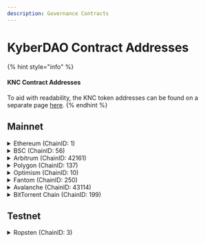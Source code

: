 ```yaml
---
description: Governance Contracts
---
```


# KyberDAO Contract Addresses

{% hint style="info" %}
#### KNC Contract Addresses

To aid with readability, the KNC token addresses can be found on a separate page [here](../../knc-token/knc-contract-addresses.md).
{% endhint %}

## Mainnet

<details>

<summary>Ethereum (ChainID: 1)</summary>

* KyberStaking: [`0xeadb96F1623176144EBa2B24e35325220972b3bD`](https://etherscan.io/address/0xeadb96F1623176144EBa2B24e35325220972b3bD)
* KyberGovernance: [`0x7Ec8FcC26bE7e9E85B57E73083E5Fe0550d8A7fE`](https://etherscan.io/address/0x7Ec8FcC26bE7e9E85B57E73083E5Fe0550d8A7fE)
* DefaultExecutor (Short Executor): [`0x41f5D722e6471c338392884088bD03340f50b3b5`](https://etherscan.io/address/0x41f5D722e6471c338392884088bD03340f50b3b5)
* DefaultExecutor (Long Executor): [`0x6758A66cD25fef7767A44895041678Fc4Ae9AfD0`](https://etherscan.io/address/0x6758A66cD25fef7767A44895041678Fc4Ae9AfD0)
* EpochVotingPowerStrategy: [`0xfbd73581af42b26295CF4B88B74A5AF71F209F8b`](https://etherscan.io/address/0xfbd73581af42b26295CF4B88B74A5AF71F209F8b)
* TreasuryPool: [`0x0E590bB5F02A0c38888bFFb45DeE050b8fB60Bda`](https://etherscan.io/address/0x0E590bB5F02A0c38888bFFb45DeE050b8fB60Bda)
* RewardsDistributor: [`0x5EC0DcF4f6F55f28550c70B854082993fdc0D3B2`](https://etherscan.io/address/0x5EC0DcF4f6F55f28550c70B854082993fdc0D3B2)
* RewardPool: [`0xD2D0a0557E5B78E29542d440eC968F9253Daa2e2`](https://etherscan.io/address/0xD2D0a0557E5B78E29542d440eC968F9253Daa2e2)
* KatanaFeeHandler: [`0x9Fb131eFbac23b735d7764AB12F9e52cC68401CA`](https://etherscan.io/address/0x9Fb131eFbac23b735d7764AB12F9e52cC68401CA)
* MultiSigWalletWithDailyLimit (DAO Multisig - Treasury): [`0x91c9D4373B077eF8082F468C7c97f2c499e36F5b`](https://etherscan.io/address/0x91c9D4373B077eF8082F468C7c97f2c499e36F5b)

</details>

<details>

<summary>BSC (ChainID: 56)</summary>

* MultiSigWalletWithDailyLimit (DAO Multisig - Treasury): [`0x91c9D4373B077eF8082F468C7c97f2c499e36F5b`](https://bscscan.com/address/0x91c9D4373B077eF8082F468C7c97f2c499e36F5b)

</details>

<details>

<summary>Arbitrum (ChainID: 42161)</summary>

* MultiSigWalletWithDailyLimit (DAO Multisig - Treasury): [`0x91c9D4373B077eF8082F468C7c97f2c499e36F5b`](https://arbiscan.io/address/0x91c9D4373B077eF8082F468C7c97f2c499e36F5b)

</details>

<details>

<summary>Polygon (ChainID: 137)</summary>

* MultiSigWalletWithDailyLimit (DAO Multisig - Treasury): [`0x91c9D4373B077eF8082F468C7c97f2c499e36F5b`](https://polygonscan.com/address/0x91c9D4373B077eF8082F468C7c97f2c499e36F5b)

</details>

<details>

<summary>Optimism (ChainID: 10)</summary>

* MultiSigWalletWithDailyLimit (DAO Multisig - Treasury): [`0x91c9D4373B077eF8082F468C7c97f2c499e36F5b`](https://optimistic.etherscan.io/address/0x91c9D4373B077eF8082F468C7c97f2c499e36F5b)

</details>

<details>

<summary>Fantom (ChainID: 250)</summary>

* MultiSigWalletWithDailyLimit (DAO Multisig - Treasury): [`0x91c9D4373B077eF8082F468C7c97f2c499e36F5b`](https://ftmscan.com/address/0x91c9D4373B077eF8082F468C7c97f2c499e36F5b)

</details>

<details>

<summary>Avalanche (ChainID: 43114)</summary>

* MultiSigWalletWithDailyLimit (DAO Multisig - Treasury): [`0x91c9D4373B077eF8082F468C7c97f2c499e36F5b`](https://snowtrace.io/address/0x91c9D4373B077eF8082F468C7c97f2c499e36F5b)

</details>

<details>

<summary>BitTorrent Chain (ChainID: 199)</summary>

* MultiSigWalletWithDailyLimit (DAO Multisig - Treasury): [`0x91c9D4373B077eF8082F468C7c97f2c499e36F5b`](https://bttcscan.com/address/0x91c9D4373B077eF8082F468C7c97f2c499e36F5b)

</details>

## Testnet

<details>

<summary>Ropsten (ChainID: 3)</summary>

* KNC Token: `0xbe87E5634f9FC7cD3ED88ad58b1462F3C5A7EB5b`
* KNC Implementation: `0x7d66b55ec22c8c01d05ec9fc361228543c679798`
* KyberStaking: `0x6A345cdaBA1B34cC74b877530CF28aD43b2bF2C7`
* KyberGovernance: `0xef5a1404E312078cd16B7139a2257eD3bb42F787`
* Short Executor: `0x0F7aDBaa49E88097fe6f1258cB3C78d117fc6F6B`
* Long Executor: `0x2b554Bfb76c5A8dDD85E686DEa06b878EEC8f367`
* Voting Power Strategy: `0x7646A525258bc5f6f200A811F8F4e85efB50e025`
* Treasury: `0x7E945866e588C99fCbd42184F74F26e678869457`
* Reward Distributor: `0x3c25D80F41c41daa574f4dCD3Eaf3C9851962C1a`
* Reward Pool: `0xc278824e38870C47356A8335979065264A6fD2FB`
* FeeHandler: `0x11bcE71CC3F65E08D1bEDfCa5c1625979728B9bA`

</details>
